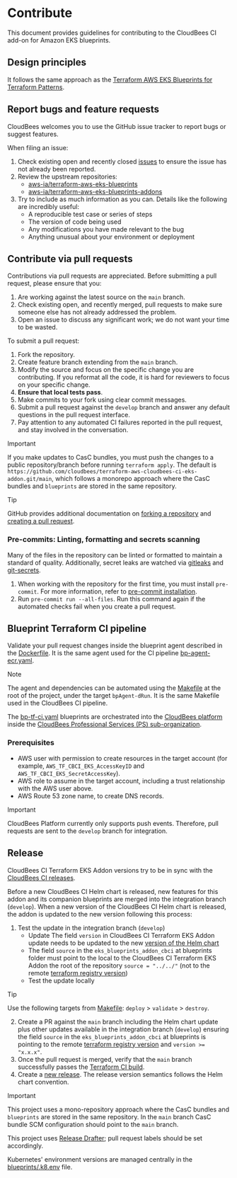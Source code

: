 # Contribute

This document provides guidelines for contributing to the CloudBees CI add-on for Amazon EKS blueprints.

## Design principles

It follows the same approach as the [Terraform AWS EKS Blueprints for Terraform Patterns](https://aws-ia.github.io/terraform-aws-eks-blueprints/).

## Report bugs and feature requests

CloudBees welcomes you to use the GitHub issue tracker to report bugs or suggest features.

When filing an issue:

1. Check existing open and recently closed [issues](https://github.com/cloudbees/terraform-aws-cloudbees-ci-eks-addon/issues) to ensure the issue has not already been reported.
2. Review the upstream repositories:
   - [aws-ia/terraform-aws-eks-blueprints](https://github.com/aws-ia/terraform-aws-eks-blueprints/issues)
   - [aws-ia/terraform-aws-eks-blueprints-addons](https://github.com/aws-ia/terraform-aws-eks-blueprints-addons/issues)
3. Try to include as much information as you can. Details like the following are incredibly useful:
   - A reproducible test case or series of steps
   - The version of code being used
   - Any modifications you have made relevant to the bug
   - Anything unusual about your environment or deployment

## Contribute via pull requests

Contributions via pull requests are appreciated. Before submitting a pull request, please ensure that you:

1. Are working against the latest source on the `main` branch.
2. Check existing open, and recently merged, pull requests to make sure someone else has not already addressed the problem.
3. Open an issue to discuss any significant work; we do not want your time to be wasted.

To submit a pull request:

1. Fork the repository.
2. Create feature branch extending from the `main` branch.
3. Modify the source and focus on the specific change you are contributing. If you reformat all the code, it is hard for reviewers to focus on your specific change.
4. **Ensure that local tests pass**.
5. Make commits to your fork using clear commit messages.
6. Submit a pull request against the `develop` branch and answer any default questions in the pull request interface.
7. Pay attention to any automated CI failures reported in the pull request, and stay involved in the conversation.

> [!IMPORTANT]
> If you make updates to CasC bundles, you must push the changes to a public repository/branch before running `terraform apply`. The default is `https://github.com/cloudbees/terraform-aws-cloudbees-ci-eks-addon.git/main`, which follows a monorepo approach where the CasC bundles and `blueprints` are stored in the same repository.

>[!TIP]
> GitHub provides additional documentation on [forking a repository](https://help.github.com/articles/fork-a-repo/) and [creating a pull request](https://help.github.com/articles/creating-a-pull-request/).

### Pre-commits: Linting, formatting and secrets scanning

Many of the files in the repository can be linted or formatted to maintain a standard of quality. Additionally, secret leaks are watched via [gitleaks](https://github.com/zricethezav/gitleaks#pre-commit) and [git-secrets](https://github.com/awslabs/git-secrets).

1. When working with the repository for the first time, you must install `pre-commit`. For more information, refer to [pre-commit installation](https://pre-commit.com/#installation).
2. Run `pre-commit run --all-files`. Run this command again if the automated checks fail when you create a pull request.

## Blueprint Terraform CI pipeline

Validate your pull request changes inside the blueprint agent described in the [Dockerfile](.docker/agent). It is the same agent used for the CI pipeline [bp-agent-ecr.yaml](.cloudbees/workflows/bp-agent-ecr.yaml).

> [!NOTE]
> The agent and dependencies can be automated using the [Makefile](Makefile) at the root of the project, under the target `bpAgent-dRun`. It is the same Makefile used in the CloudBees CI pipeline.

The [bp-tf-ci.yaml](.cloudbees/workflows/bp-tf-ci.yaml) blueprints are orchestrated into the [CloudBees platform](https://www.cloudbees.com/products/saas-platform) inside the [CloudBees Professional Services (PS) sub-organization](https://cloudbees.io/orgs/cloudbees~professional-services/components/94c50dcf-125e-4767-b9c5-58d6d669a1f6/runs).

### Prerequisites

- AWS user with permission to create resources in the target account (for example, `AWS_TF_CBCI_EKS_AccessKeyID` and `AWS_TF_CBCI_EKS_SecretAccessKey`).
- AWS role to assume in the target account, including a trust relationship with the AWS user above.
- AWS Route 53 zone name, to create DNS records.

> [!IMPORTANT]
> CloudBees Platform currently only supports push events. Therefore, pull requests are sent to the `develop` branch for integration.

## Release

CloudBees CI Terraform EKS Addon versions try to be in sync with the [CloudBees CI releases](https://docs.cloudbees.com/docs/release-notes/latest/cloudbees-ci/).

Before a new CloudBees CI Helm chart is released, new features for this addon and its companion blueprints are merged into the integration branch (`develop`). When a new version of the CloudBees CI Helm chart is released, the addon is updated to the new version following this process:

1. Test the update in the integration branch (`develop`)
   - Update The field `version` in CloudBees CI Terraform EKS Addon update needs to be updated to the new [version of the Helm chart](https://artifacthub.io/packages/helm/cloudbees/cloudbees-core/)
   - The field `source` in the `eks_blueprints_addon_cbci` at blueprints folder must point to the local to the CloudBees CI Terraform EKS Addon the root of the repository `source = "../../"` (not to the remote [terraform registry version](https://registry.terraform.io/modules/cloudbees/cloudbees-ci-eks-addon/aws/latest))
   - Test the update locally

> [!TIP]
> Use the following targets from [Makefile](Makefile): `deploy` > `validate` > `destroy`.

2. Create a PR against the `main` branch including the Helm chart update plus other updates available in the integration branch (`develop`) ensuring the field `source` in the `eks_blueprints_addon_cbci` at blueprints is pointing to the remote [terraform registry version](https://registry.terraform.io/modules/cloudbees/cloudbees-ci-eks-addon/aws/latest) and `version >= "x.x.x"`.
3. Once the pull request is merged, verify that the `main` branch successfully passes the [Terraform CI build](#blueprint-terraform-ci-pipeline).
4. Create a [new release](https://github.com/cloudbees/terraform-aws-cloudbees-ci-eks-addon/releases). The release version semantics follows the Helm chart convention.

> [!IMPORTANT]
> This project uses a mono-repository approach where the CasC bundles and `blueprints` are stored in the same repository.  In the `main` branch CasC bundle SCM configuration should point to the `main` branch.

This project uses [Release Drafter](https://github.com/release-drafter/release-drafter); pull request labels should be set accordingly.

Kubernetes' environment versions are managed centrally in the [blueprints/.k8.env](blueprints/.k8s.env) file.
